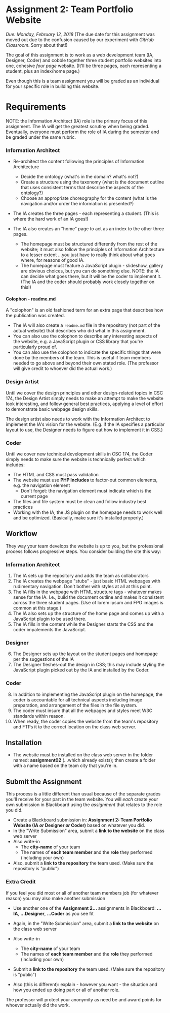 # Assignment 2: Team Portfolio Website
*Due: Monday, February 12, 2018* (The due date for this assignment was moved out due to the confusion caused by our experiment with *GitHub Classroom*.  Sorry about that!)

The goal of this assignment is to work as a web development team (IA, Designer, Coder) and cobble together three student portfolio websites into one, cohesive *four page* website.  (It'll be three pages, each representing a student, plus an index/home page.)

Even though this is a team assignment you will be graded as an individual for your specific role in building this website.

# Requirements

NOTE: the Information Architect (IA) role is the primary focus of this assignment.  The IA will get the greatest scrutiny when being graded.  Eventually, everyone must perform the role of IA during the semester and be graded under the same rubric.

### Information Architect


- Re-architect the content following the principles of Information Architecture

  - Decide the ontology (what's in the domain? what's not?)
  - Create a structure using the taxonomy (what is the document outline that uses consistent terms that describe the aspects of the ontology?)
  - Choose an appropriate choreography for the content (what is the navigation and/or order the information is presented?)
- The IA creates the three pages - each representing a student.  (This is where the hard work of an IA goes!)
- The IA also creates an "home" page to act as an index to the other three pages.

  - The homepage must be structured differently from the rest of the website; it must also follow the principles of Information Architecture to a lesser extent ...you just have to really think about what goes where, for reasons of good IA.
  - The homepage must feature a JavaScript plugin - slideshow, gallery are obvious choices, but you can do something else.  NOTE: the IA can decide what goes there, but it will be the coder to implement it.  (The IA and the coder should probably work closely together on this!)

#### Colophon - readme.md

A "colophon" is an old fashioned term for an extra page that describes how the publication was created.  

- The IA will also create a `readme.md` file in the repository (not part of the actual website) that describes who did what in this assignment.  
- You can also use the colophon to describe any interesting aspects of the website, e.g. a JavaScript plugin or CSS library that you're particularly proud of.
- You can also use the colophon to indicate the specific things that were done by the members of the team.  This is useful if team members needed to go above and beyond their own stated role.  (The professor will give credit to whoever did the actual work.)

### Design Artist

Until we cover the design principles and other design-related topics in CSC 174, the Design Artist simply needs to make an attempt to make the website look interesting, and follow general best practices, applying a level of effort to demonstrate basic webpage design skills.  

The design artist also needs to work with the Information Architect to implement the IA's vision for the website.  (E.g. if the IA specifies a particular layout to use, the Designer needs to figure out how to implement it in CSS.)

### Coder

Until we cover new technical development skills in CSC 174, the Coder simply needs to make sure the website is technically perfect which includes: 

- The HTML and CSS must pass validation
- The website must use **PHP Includes** to factor-out common elements, e.g. the navigation element
  - Don't forget: the navigation element must indicate which is the current page
- The files and file system must be clean and follow industry best practices
- Working with the IA, the JS plugin on the homepage needs to work well and be optimized. (Basically, make sure it's installed properly.)  

## Workflow

They way your team develops the website is up to you, but the professional process follows progressive steps.  You consider building the site this way:

### Information Architect

1. The IA sets up the repository and adds the team as collaborators
2. The IA creates the webpage "stubs" - just basic HTML webpages with rudimentary navigation.  Don't bother with styles at all at this point.  
3. The IA fills in the webpage with HTML structure tags - whatever makes sense for the IA.  I.e., build the document outline and makes it consistent across the three student pages.  (Use of lorem ipsum and FPO images is common at this stage.)
4. The IA also sets up the structure of the home page and comes up with a JavaScript plugin to be used there.  
5. The IA fills in the content while the Designer starts the CSS and the coder impalements the JavaScript.

### Designer

6. The Designer sets up the layout on the student pages and homepage per the suggestions of the IA
7. The Designer fleshes-out the design in CSS; this may include styling the JavaScript plugin picked out by the IA and installed by the Coder.

### Coder

8. In addition to implementing the JavaScript plugin on the homepage, the coder is accountable for all technical aspects including image preparation, and arrangement of the files in the file system.
9. The coder must insure that all the webpages and styles meet W3C standards within reason.
10. When ready, the coder copies the website from the team's repository and FTPs it to the correct location on the class web server.

## Installation

- The website must be installed on the class web server in the folder named: **assignment02** (…which already exists); then create a folder with a name based on the team city that you're in.


## Submit the Assignment

This process is a little different than usual because of the separate grades you'll receive for your part in the team website.  You will *each* create your own submission in Blackboard using the *assignment* that relates to the role you did.

- Create a Blackboard submission in: **Assignment 2: Team Portfolio Website (IA *or* Designer *or* Coder)** based on whatever you did.
- In the "Write Submission" area, submit a **link to the website** on the class web server
- Also write-in 
  - The **city-name** of your team
  - The names of **each team member** and the **role** they performed (including your own)
- Also, submit a **link to the repository** the team used.  (Make sure the repository is "public")

### Extra Credit

If you feel you did most or all of another team members job (for whatever reason) you may also make another submission

-  Use another one of the **Assignment 2…** assignments in Blackboard: **…IA**, **...Designer**, **...Coder** as you see fit

- Again, in the "Write Submission" area, submit a **link to the website** on the class web server
- Also write-in 
  - The **city-name** of your team
  - The names of **each team member** and the **role** they performed (including your own)
- Submit a **link to the repository** the team used.  (Make sure the repository is "public")
- Also (this is different): explain - however you want - the situation and how you ended up doing part or all of another role.

The professor will protect your anonymity as need be and award points for whoever actually did the work.